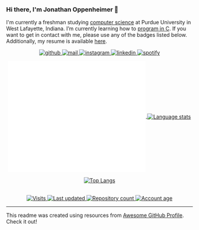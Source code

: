 ### Hi there, I'm Jonathan Oppenheimer 👋

I'm currently a freshman studying [computer science](https://www.cs.purdue.edu/) at Purdue University in West Lafayette, Indiana. I’m currently learning how to [program in C](https://www.cs.purdue.edu/academic-programs/courses/canonical/cs240.html). If you want to get in contact with me, please use any of the badges listed below. Additionally, my resume is available [here](https://github.com/JonathanOppenheimer/jonathanoppenheimer.wtf/blob/master/static/resume.pdf). 



<p align="center">
  <!-- GitHub badge --->
  <a href="https://github.com/jonathanoppenheimer" target="_blank">
    <img alt="github" src="https://img.shields.io/badge/-github-000000?style=flat-square&logo=Plex&logoColor=white">
  </a> 
  <!-- Outlook badge --->
  <a href="mailto:joppenhe@purdue.edu" target="_blank">
    <img alt="mail" src="https://img.shields.io/badge/-mail-0078D4?style=flat-square&logo=Microsoft-outlook&logoColor=white">
  </a> 
  <!-- Instagram badge --->
  <a href="https://www.instagram.com/jonathanoppenheimer/" target="_blank">
    <img alt="instagram" src="https://img.shields.io/badge/-instagram-C13584?style=flat-square&logo=instagram&logoColor=white">
  </a> 
  <!-- Linkedin badge --->
  <a href="https://www.linkedin.com/in/jonathan-oppenheimer/" target="_blank">
    <img alt="linkedin" src="https://img.shields.io/badge/-linkedin-blue?style=flat-square&logo=Linkedin&logoColor=white">
  </a> 
  <!-- Spotify badge --->
  <a href="https://open.spotify.com/user/147infiniti" target="_blank">
    <img alt="spotify" src="https://img.shields.io/badge/-spotify-1DB954?style=flat-square&logo=Spotify&logoColor=white">
  </a>



<div align="center">
  <!-- User stats badge --->
  <a href="https://github.com/anuraghazra/github-readme-stats">
    <img align=center alt="User stats" src="github-metrics.svg" height="300">
  </a>
  <!-- Language stats --->
  <a href="https://github.com/anuraghazra/github-readme-stats">
    <img align=center alt="Language stats" src="https://github-readme-stats.vercel.app/api/top-langs/?username=jonathanoppenheimer&hide=hide=jupyter%20notebook&langs_count=8&layout=compact&count_private=true&include_all_commits=true&bg_color=0d1117&text_color=FFF&border_color=444" height="165">
  
  [![Top Langs](https://github-readme-stats.vercel.app/api/top-langs/?username=anuraghazra&hide=javascript,html)](https://github.com/anuraghazra/github-readme-stats)

  
  </a>
  <br>
  <!-- Visits badge --->
  <a href="https://github.com/jonathanoppenheimer" target="_blank">
    <img alt="Visits" src="https://badges.pufler.dev/visits/jonathanoppenheimer/jonathanoppenheimer?logo=GitHub&label=visits&color=success&logoColor=white&style=flat-square"/>
  </a>
  <!-- Last updated badge --->
  <a href="https://github.com/jonathanoppenheimer/jonathanoppenheimer" target="_blank">
     <img alt="Last updated" src="https://img.shields.io/github/last-commit/jonathanoppenheimer/jonathanoppenheimer?label=profile%20updated&style=flat-square">
  </a>
  <!-- Repos badge --->
  <a href="https://github.com/jonathanoppenheimer?tab=repositories">
    <img alt="Repository count" src="https://badges.pufler.dev/repos/jonathanoppenheimer?style=flat-square">
  </a>
   <!-- Years badge --->
  <a href="http://octocatday.com/">
    <img alt="Account age" src="https://badges.pufler.dev/years/jonathanoppenheimer?style=flat-square">
  </a>
</div>

<hr>

This readme was created using resources from [Awesome GitHub Profile](https://github.com/abhisheknaiidu/awesome-github-profile-readme). Check it out! 
